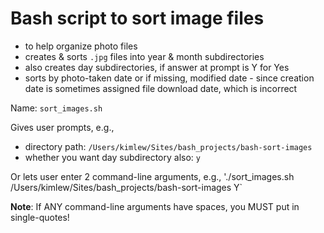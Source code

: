# Bash script to sort image files

- to help organize photo files
- creates & sorts `.jpg` files into year & month subdirectories
- also creates day subdirectories, if answer at prompt is Y for Yes
- sorts by photo-taken date or if missing, modified date - since creation date is sometimes assigned file download date, which is incorrect

Name: `sort_images.sh`

Gives user prompts, e.g.,
- directory path: `/Users/kimlew/Sites/bash_projects/bash-sort-images`
- whether you want day subdirectory also: `y`

Or lets user enter 2 command-line arguments, e.g.,
'./sort_images.sh /Users/kimlew/Sites/bash_projects/bash-sort-images Y`

**Note**: If ANY command-line arguments have spaces, you MUST put in single-quotes!
